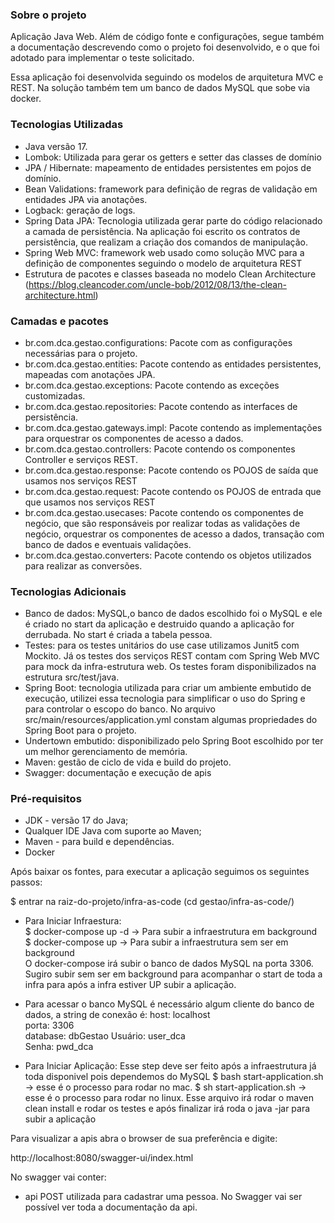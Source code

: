 ### Sobre o projeto ###

Aplicação Java Web. Além de código fonte e configurações, segue também a documentação descrevendo como o projeto foi
desenvolvido, e o que foi adotado para implementar o teste solicitado.

Essa aplicação foi desenvolvida seguindo os modelos de arquitetura MVC e REST. Na solução também tem um banco de dados
MySQL que sobe via docker.

### Tecnologias Utilizadas ###

* Java versão 17.
* Lombok: Utilizada para gerar os getters e setter das classes de domínio
* JPA / Hibernate: mapeamento de entidades persistentes em pojos de domínio.
* Bean Validations: framework para definição de regras de validação em entidades JPA via anotações.
* Logback: geração de logs.
* Spring Data JPA: Tecnologia utilizada gerar parte do código relacionado a camada de persistência. Na aplicação foi
  escrito os contratos de persistência, que realizam a criação dos comandos de manipulação.
* Spring Web MVC: framework web usado como solução MVC para a definição de componentes seguindo o modelo de arquitetura
  REST
* Estrutura de pacotes e classes baseada no modelo Clean
  Architecture (https://blog.cleancoder.com/uncle-bob/2012/08/13/the-clean-architecture.html)

### Camadas e pacotes ###

* br.com.dca.gestao.configurations: Pacote com as configurações necessárias para o projeto.
* br.com.dca.gestao.entities: Pacote contendo as entidades persistentes, mapeadas com anotações JPA.
* br.com.dca.gestao.exceptions: Pacote contendo as exceções customizadas.
* br.com.dca.gestao.repositories: Pacote contendo as interfaces de persistência.
* br.com.dca.gestao.gateways.impl: Pacote contendo as implementações para orquestrar os componentes de
  acesso a dados.
* br.com.dca.gestao.controllers: Pacote contendo os componentes Controller e serviços REST.
* br.com.dca.gestao.response: Pacote contendo os POJOS de saída que usamos nos serviços REST
* br.com.dca.gestao.request: Pacote contendo os POJOS de entrada que que usamos nos serviços REST
* br.com.dca.gestao.usecases: Pacote contendo os componentes de negócio, que são responsáveis por realizar
  todas as validações de negócio, orquestrar os componentes de acesso a dados, transação com banco de dados e eventuais
  validações.
* br.com.dca.gestao.converters: Pacote contendo os objetos utilizados para realizar as conversões.

### Tecnologias Adicionais ###

* Banco de dados: MySQL,o banco de dados escolhido foi o MySQL e ele é criado no start da aplicação e destruido quando a
  aplicação for derrubada. No start é criada a tabela pessoa.
* Testes: para os testes unitários do use case utilizamos Junit5 com Mockito. Já os testes dos serviços REST contam com
  Spring Web MVC para mock da infra-estrutura web. Os testes foram disponibilizados na estrutura
  src/test/java.
* Spring Boot: tecnologia utilizada para criar um ambiente embutido de execução, utilizei essa tecnologia para
  simplificar o uso do Spring e para controlar o escopo do banco. No arquivo src/main/resources/application.yml constam
  algumas propriedades do Spring Boot para o projeto.
* Undertown embutido: disponibilizado pelo Spring Boot escolhido por ter um melhor gerenciamento de memória.
* Maven: gestão de ciclo de vida e build do projeto.
* Swagger: documentação e execução de apis

### Pré-requisitos ###

* JDK - versão 17 do Java;
* Qualquer IDE Java com suporte ao Maven;
* Maven - para build e dependências.
* Docker

Após baixar os fontes, para executar a aplicação seguimos os seguintes passos:

$ entrar na raiz-do-projeto/infra-as-code (cd gestao/infra-as-code/)

* Para Iniciar Infraestura:              
  $ docker-compose up -d -> Para subir a infraestrutura em background              
  $ docker-compose up -> Para subir a infraestrutura sem ser em background            
  O docker-compose irá subir o banco de dados MySQL na porta 3306.              
  Sugiro subir sem ser em background para acompanhar o start de toda a infra para após a infra estiver UP subir a
  aplicação.

* Para acessar o banco MySQL é necessário algum cliente do banco de dados, a string de conexão é:
  host: localhost          
  porta: 3306              
  database: dbGestao
  Usuário: user_dca     
  Senha: pwd_dca

* Para Iniciar Aplicação: Esse step deve ser feito após a infraestrutura já toda disponivel pois dependemos do MySQL
  $ bash start-application.sh -> esse é o processo para rodar no mac.
  $ sh start-application.sh -> esse é o processo para rodar no linux.
  Esse arquivo irá rodar o maven clean install e rodar os testes e após finalizar irá roda o java -jar para subir a
  aplicação

Para visualizar a apis abra o browser de sua preferência e digite:

http://localhost:8080/swagger-ui/index.html

No swagger vai conter:

* api POST utilizada para cadastrar uma pessoa. No Swagger vai ser possível ver toda a documentação da api.
